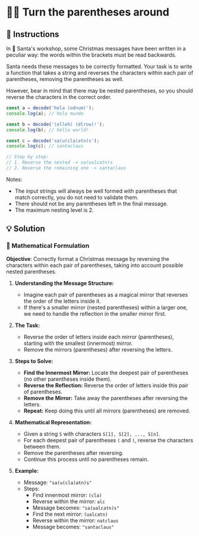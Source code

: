 # 😵‍💫 Turn the parentheses around

## 🔢 Instructions

In 🎅 Santa's workshop, some Christmas messages have been written in a peculiar way: the words within the brackets must be read backwards.

Santa needs these messages to be correctly formatted. Your task is to write a function that takes a string and reverses the characters within each pair of parentheses, removing the parentheses as well.

However, bear in mind that there may be nested parentheses, so you should reverse the characters in the correct order.

```javascript
const a = decode('hola (odnum)');
console.log(a); // hola mundo

const b = decode('(olleh) (dlrow)!');
console.log(b); // hello world!

const c = decode('sa(u(cla)atn)s');
console.log(c); // santaclaus

// Step by step:
// 1. Reverse the nested -> sa(ualcatn)s
// 2. Reverse the remaining one -> santaclaus
```

Notes:

- The input strings will always be well formed with parentheses that match correctly, you do not need to validate them.
- There should not be any parentheses left in the final message.
- The maximum nesting level is 2.

## 💡 Solution

### 🧮 Mathematical Formulation

**Objective**: Correctly format a Christmas message by reversing the characters within each pair of parentheses, taking into account possible nested parentheses.

1. **Understanding the Message Structure:**

   - Imagine each pair of parentheses as a magical mirror that reverses the order of the letters inside it.
   - If there's a smaller mirror (nested parentheses) within a larger one, we need to handle the reflection in the smaller mirror first.

2. **The Task:**

   - Reverse the order of letters inside each mirror (parentheses), starting with the smallest (innermost) mirror.
   - Remove the mirrors (parentheses) after reversing the letters.

3. **Steps to Solve:**

   - **Find the Innermost Mirror:** Locate the deepest pair of parentheses (no other parentheses inside them).
   - **Reverse the Reflection:** Reverse the order of letters inside this pair of parentheses.
   - **Remove the Mirror:** Take away the parentheses after reversing the letters.
   - **Repeat:** Keep doing this until all mirrors (parentheses) are removed.

4. **Mathematical Representation:**

   - Given a string `S` with characters `S[1], S[2], ..., S[n]`.
   - For each deepest pair of parentheses `(` and `)`, reverse the characters between them.
   - Remove the parentheses after reversing.
   - Continue this process until no parentheses remain.

5. **Example:**
   - Message: `"sa(u(cla)atn)s"`
   - Steps:
     - Find innermost mirror: `(cla)`
     - Reverse within the mirror: `alc`
     - Message becomes: `"sa(ualcatn)s"`
     - Find the next mirror: `(ualcatn)`
     - Reverse within the mirror: `natclaus`
     - Message becomes: `"santaclaus"`
